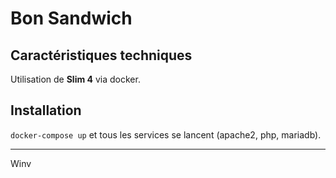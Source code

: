 # Bon Sandwich

## Caractéristiques techniques

Utilisation de **Slim 4** via docker.

## Installation

``docker-compose up`` et tous les services se lancent (apache2, php, mariadb).

---
Winv